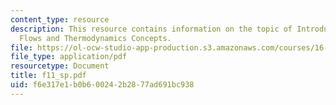 ```yaml
---
content_type: resource
description: This resource contains information on the topic of Introduction to Compressible
  Flows and Thermodynamics Concepts.
file: https://ol-ocw-studio-app-production.s3.amazonaws.com/courses/16-01-unified-engineering-i-ii-iii-iv-fall-2005-spring-2006/f6e317e1b0b600242b2877ad691bc938_f11_sp.pdf
file_type: application/pdf
resourcetype: Document
title: f11_sp.pdf
uid: f6e317e1-b0b6-0024-2b28-77ad691bc938
---
```

